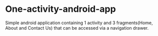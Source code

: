 # One-activity-android-app
Simple android application containing 1 activity and 3 fragments(Home, About and Contact Us) that can be accessed via a navigation drawer.
